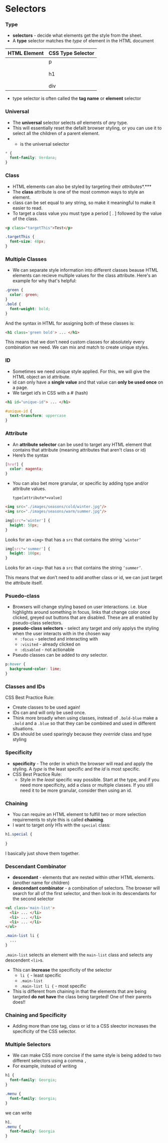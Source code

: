 # Selectors

### Type

- **selectors** - decide what elements get the style from the sheet.
- A **type** selector matches the *type* of element in the HTML document

| **HTML Element** | **CSS Type Selector** |
| ---------------- | --------------------- |
| <p>              | p                     |
| <h1>             | h1                    |
| <div>            | div                   |

- type selector is often called the **tag name** or **element** selector

### Universal

- The **universal** selector selects *all* elements of *any* type.
- This will essentially reset the defailt browser styling, or you can use it to select all the children of a parent element.
- * is the universal selector

```css
* { 
  font-family: Verdana;
}
```

### Class

- HTML elements can also be styled by targeting their *attributes**.***
- The **class** attribute is one of the most common ways to style an element.
- class can be set equal to any string, so make it meaningful to make it easier to read.
- To target a class value you must type a period [ . ] followed by the value of the class.

```html
<p class="targetThis">Test</p>
```

```css
.targetThis {
  font-size: 48px;
}
```

### Multiple Classes

- We can separate style information into different classes beause HTML elements can recieve multiple values for the class attribute. Here's an example for why that's helpful:

```css
.green {
  color: green;
}
.bold {
  font-weight: bold;
}
```

   And the syntax in HTML for assigning both of these classes is:

```html
<h1 class='green bold'> ... </h1>
```

   This means that we don’t need custom classes for absolutely every combination we need. We can mix and match to create unique styles.

### ID

- Sometimes we need unique style applied. For this, we will give the HTML object an id attribute.
- id can only have a **single value** and that value can **only be used once** on a page.
- We target id’s in CSS with a # (hash)

```html
<h1 id="unique-id"> ... </h1>
```

```css
#unique-id {
  text-transform: uppercase
}
```

### Attribute

- An **attribute selector** can be used to target any HTML element that contains that attribute (meaning attributes that aren't class or id)
- Here’s the syntax

```css
[href] {
  color: magenta;
}
```

- You can also bet more granular, or specific by adding type and/or attribute values.

   `type[attribute*=value]`

```html
<img src="./images/seasons/cold/winter.jpg"/>
<img src="./images/seasons/warm/summer.jpg"/>
```

```css
img[src*='winter'] {
  height: 50px;
}
```

   Looks for an `<img>` that has a `src` that contains the string `‘winter’`

```css
img[src*='summer'] {
  height: 100px;
}
```

   Looks for an `<img>` that has a `src` that contains the string `‘summer’`.

   This means that we don’t need to add another class or id, we can just target the attribute itself.

### Psuedo-class

- Browsers will change styling based on user interactions. i.e. blue highlights around something in focus, links that change color once clicked, greyed out buttons that are disabled. These are all enabled by pseudo-class selectors.
- **pseudo-class selectors** - select any target and only applys the styling when the user interacts with in the chosen way
   - `:focus` - selected and interacting with
   - `:visited` - already clicked on
   - `:disabled` - not actionable
- Pseudo classes can be added to *any* selector.

```css
p:hover {
  background-color: lime;
}
```

### Classes and IDs

CSS Best Practice Rule:

   - Create classes to be used again!
   - IDs can and will only be used once.
- Think more broadly when using classes, instead of `.bold-blue` make a `.bold` and a `.blue` so that they can be combined and used in different situations.
- IDs should be used sparingly because they *override* class and type styling

### Specificity

- **specificity** - The order in which the browser will read and apply the styling. A *type* is the least specific and the *id* is most specific.
- CSS Best Practice Rule:
   - Style in the *least* specific way possible. Start at the type, and if you need more specificity, add a class or multiple classes. If you still need it to be more granular, consider then using an id.

### Chaining

- You can require an HTML element to fulfill two or more selection requirements to style this is called **chaining**.
- I want to target *only* H1s with the `special` class:

```css
h1.special {
  
}
```

   I basically just shove them together.

### Descendant Combinator

- **descendant** - elements that are nested within other HTML elements. (another name for children)
- **descendant combinator** - a combination of selectors. The browser will search for all of the first selector, and then look in its descendants for the second selector

```html
<ul class='main-list'>
  <li> ... </li>
  <li> ... </li>
  <li> ... </li>
</ul>
```

```css
.main-list li {
  ...
}
```

`.main-list` selects an element with the `main-list` class and selects any descendent `<li>`s.

- This can **increase** the specificity of the selector
   - `li {` - least specific
   - `.main-list`
   - `.main-list li {` - most specific
- This is different from chaining in that the elements that are being targeted **do not have** the class being targeted! One of their parents does!!

### Chaining and Specificity

- Adding more than one tag, class or id to a CSS sleector increases the specificity of the CSS selector.

### Multiple Selectors

- We can make CSS more concise if the same style is being added to two different selectors using a comma `,`
- For example, instead of writing

```css
h1 {
  font-family: Georgia;
}

.menu {
  font-family: Georgia;
}
```

   we can write

```css
h1,
.menu {
  font-family: Georgia
}
```

